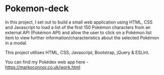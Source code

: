 # Pokemon-deck
 
In this project, I set out to build a small web application using HTML, CSS and Javascript to load a list of the first 150 Pokémon characters from an external API (Pokémon API) and allow the user to click on a Pokémon list item to view further information/characteristics about the selected Pokémon in a modal.

This project utilises HTML, CSS, Javascript, Bootstrap, jQuery & ESLint.

You can find my Pokédex web app here - 
https://markoconnor.co.uk/work.html
